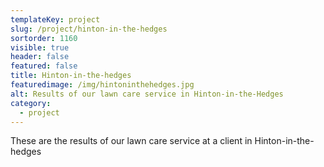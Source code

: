 ```yaml
---
templateKey: project
slug: /project/hinton-in-the-hedges
sortorder: 1160
visible: true
header: false
featured: false
title: Hinton-in-the-hedges
featuredimage: /img/hintoninthehedges.jpg
alt: Results of our lawn care service in Hinton-in-the-Hedges
category:
  - project
---
```

These are the results of our lawn care service at a client in Hinton-in-the-hedges


